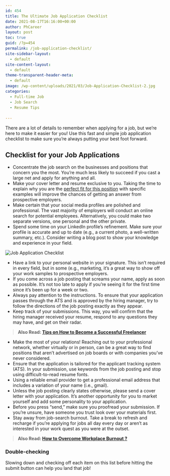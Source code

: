 ```yaml
---
id: 454
title: The Ultimate Job Application Checklist
date: 2021-08-17T16:16:00+00:00
author: PhCareer
layout: post
toc: true
guid: /?p=454
permalink: /job-application-checklist/
site-sidebar-layout:
  - default
site-content-layout:
  - default
theme-transparent-header-meta:
  - default
image: /wp-content/uploads/2021/03/Job-Application-Checklist-2.jpg
categories:
  - Full-time Job
  - Job Search
  - Resume Tips

---
```

There are a lot of details to remember when applying for a job, but we&#8217;re here to make it easier for you! Use this fast and simple job application checklist to make sure you&#8217;re always putting your best foot forward.

## **Checklist for your Job Applications**

  * Concentrate the job search on the businesses and positions that concern you the most. You&#8217;re much less likely to succeed if you cast a large net and apply for anything and all.
  * Make your cover letter and resume exclusive to you. Taking the time to explain why you are the [perfect fit for this position](/how-to-figure-out-if-you-are-right-for-the-job/) with specific examples will improve the chances of getting an answer from prospective employers.
  * Make certain that your social media profiles are polished and professional. The vast majority of employers will conduct an online search for potential employees. Alternatively, you could make two separate versions, one personal and the other private.
  * Spend some time on your LinkedIn profile&#8217;s refinement. Make sure your profile is accurate and up to date (e.g., a current photo, a well-written summary, etc.). Consider writing a blog post to show your knowledge and experience in your field.<figure class="wp-block-image size-large">

<img loading="lazy" width="770" height="578" src="/wp-content/uploads/2021/03/Job-Application-Checklist.jpg" alt="Job Application Checklist" class="wp-image-455" srcset="/wp-content/uploads/2021/03/Job-Application-Checklist.jpg 770w, /wp-content/uploads/2021/03/Job-Application-Checklist-300x225.jpg 300w, /wp-content/uploads/2021/03/Job-Application-Checklist-768x576.jpg 768w" sizes="(max-width: 770px) 100vw, 770px" /> </figure> 

  * Have a link to your personal website in your signature. This isn&#8217;t required in every field, but in some (e.g., marketing, it&#8217;s a great way to show off your work samples to prospective employers.
  * If you come across a job posting that screams your name, apply as soon as possible. It&#8217;s not too late to apply if you&#8217;re seeing it for the first time since it&#8217;s been up for a week or two.
  * Always pay attention to the instructions. To ensure that your application passes through the ATS and is approved by the hiring manager, try to follow the directions of the job posting exactly as they appear.
  * Keep track of your submissions. This way, you will confirm that the hiring manager received your resume, respond to any questions they may have, and get on their radar.

<blockquote class="wp-block-quote">
  <p>
    <strong>Also Read: <a href="/tips-on-how-to-become-a-successful-freelancer/">Tips on How to Become a Successful Freelancer</a></strong>
  </p>
</blockquote>

  * Make the most of your relations! Reaching out to your professional network, whether virtually or in person, can be a great way to find positions that aren&#8217;t advertised on job boards or with companies you&#8217;ve never considered.
  * Ensure that the application is tailored for the applicant tracking system (ATS). In your submission, use keywords from the job posting and stop using difficult-to-read resume fonts.
  * Using a reliable email provider to get a professional email address that includes a variation of your name (i.e., gmail).
  * Unless the job posting clearly states otherwise, please send a cover letter with your application. It&#8217;s another opportunity for you to market yourself and add some personality to your application.
  * Before you press &#8220;send,&#8221; make sure you proofread your submission. If you&#8217;re unsure, have someone you trust look over your materials first.
  * Stay away from job-search burnout. Take a break to refresh and recharge if you&#8217;re applying for jobs all day every day or aren&#8217;t as interested in your work quest as you were at the outset.

<blockquote class="wp-block-quote">
  <p>
    <strong>Also Read: <a href="/how-to-overcome-workplace-burnout/">How to Overcome Workplace Burnout ?</a></strong>
  </p>
</blockquote>

### **Double-checking**

Slowing down and checking off each item on this list before hitting the submit button can help you land that job!


